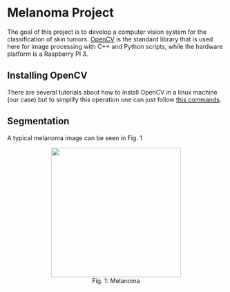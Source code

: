 # Melanoma Project

The goal of this project is to develop a computer vision system for the classification of skin tumors. [OpenCV](http://opencv.org/) is the standard library that is used here for image processing with C++ and Python scripts, while the hardware platform is a Raspberry PI 3.

## Installing OpenCV

There are several tutorials about how to install OpenCV in a linux machine (our case) but to simplify this operation one can just follow [this commands](https://github.com/Bianorz/melanoma/blob/master/command_seq_inst_opencv3.txt).

## Segmentation

A typical melanoma image can be seen in Fig. 1    
<p align="center">
  <img src="https://raw.githubusercontent.com/Bianorz/melanoma/master/MelanomaPDI/images/8.JPG" width="300">
  <b></b><br>
  Fig. 1: Melanoma
  <br><br>
</p>
